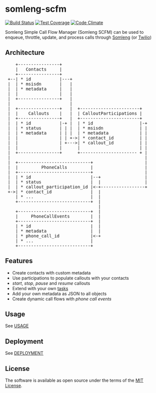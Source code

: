 # somleng-scfm

[![Build Status](https://travis-ci.org/somleng/somleng-scfm.svg?branch=master)](https://travis-ci.org/somleng/somleng-scfm)
[![Test Coverage](https://codeclimate.com/github/somleng/somleng-scfm/badges/coverage.svg)](https://codeclimate.com/github/somleng/somleng-scfm/coverage)
[![Code Climate](https://codeclimate.com/github/somleng/somleng-scfm/badges/gpa.svg)](https://codeclimate.com/github/somleng/somleng-scfm)

Somleng Simple Call Flow Manager (Somleng SCFM) can be used to enqueue, throttle, update, and process calls through [Somleng](https://github.com/somleng/twilreapi) (or [Twilio](https://www.twilio.com/))

## Architecture

<pre>
    +----------------+
    |   Contacts     |
    +----------------+
 +--| * id           |---+
 |  | * msisdn       |   |
 |  | * metadata     |   |
 |  |                |   |
 |  +----------------+   |
 |                       |
 |  +----------------+   |  +-----------------------+
 |  |    Callouts    |   |  | CalloutParticipations |
 |  +----------------+   |  +-----------------------+
 |  | * id           |-+ |  | * id                  |-+
 |  | * status       | | |  | * msisdn              | |
 |  | * metadata     | | |  | * metadata            | |
 |  |                | | +->| * contact_id          | |
 |  |                | +--->| * callout_id          | |
 |  |                |      |                       | |
 |  +----------------+      +---------------------- + |
 |                                                    |
 |  +----------------------------+                    |
 |  |         PhoneCalls         |                    |
 |  +----------------------------+                    |
 |  | * id                       |--+                 |
 |  | * status                   |  |                 |
 |  | * callout_participation_id |<-+-----------------+
 +->| * contact_id               |  |
    | * ...                      |  |
    +----------------------------+  |
                                    |
    +----------------------------+  |
    |     PhoneCallEvents        |  |
    +----------------------------+  |
    | * id                       |  |
    | * metadata                 |  |
    | * phone_call_id            |<-+
    | * ...                      |
    +----------------------------+
</pre>

## Features

* Create contacts with custom metadata
* Use participations to populate callouts with your contacts
* *start*, *stop*, *pause* and *resume* callouts
* Extend with your own [tasks](https://github.com/somleng/somleng-scfm/tree/master/app/tasks)
* Add your own metadata as JSON to all objects
* Create dynamic call flows with *phone call events*

## Usage

See [USAGE](https://github.com/somleng/somleng-scfm/blob/master/docs/USAGE.md)

## Deployment

See [DEPLOYMENT](https://github.com/somleng/somleng-scfm/blob/master/docs/DEPLOYMENT.md)

## License

The software is available as open source under the terms of the [MIT License](http://opensource.org/licenses/MIT).
